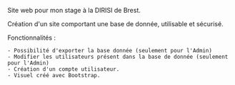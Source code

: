 Site web pour mon stage à la DIRISI de Brest.

Création d'un site comportant une base de donnée, utilisable et sécurisé.

Fonctionnalités : 

    - Possibilité d'exporter la base donnée (seulement pour l'Admin)
    - Modifier les utilisateurs présent dans la base de donnée (seulement pour l'Admin)
    - Création d'un compte utilisateur.
    - Visuel créé avec Bootstrap.